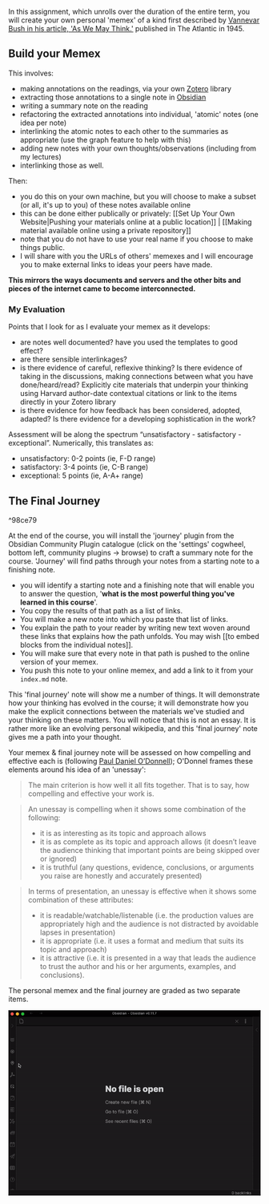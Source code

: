 In this assignment, which unrolls over the duration of the entire term, you will create your own personal 'memex' of a kind first described by [Vannevar Bush in his article, 'As We May Think.'](https://www.theatlantic.com/magazine/archive/1945/07/as-we-may-think/303881/) published in The Atlantic in 1945.

## Build your Memex

This involves:

- making annotations on the readings, via your own [Zotero](https://zotero.org) library
- extracting those annotations to a single note in [Obsidian](https://obsidian.md)
- writing a summary note on the reading
- refactoring the extracted annotations into individual, 'atomic' notes (one idea per note)
- interlinking the atomic notes to each other to the summaries as appropriate (use the graph feature to help with this)
- adding new notes with your own thoughts/observations (including from my lectures)
- interlinking those as well.

Then:

+ you do this on your own machine, but you will choose to make a subset (or all, it's up to you) of these notes available online
+ this can be done either publically or privately: [[Set Up Your Own Website|Pushing your materials online at a public location]] | [[Making material available online using a private repository]]
+ note that you do not have to use your real name if you choose to make things public.
+ I will share with you the URLs of others' memexes and I will encourage you to make external links to ideas your peers have made.

**This mirrors the ways documents and servers and the other bits and pieces of the internet came to become interconnected.**

### My Evaluation

Points that I look for as I evaluate your memex as it develops:

- are notes well documented? have you used the templates to good effect?
- are there sensible interlinkages? 
- is there evidence of careful, reflexive thinking? Is there evidence of taking in the discussions, making connections between what you have done/heard/read? Explicitly cite materials that underpin your thinking using Harvard author-date contextual citations or link to the items directly in your Zotero library
- is there evidence for how feedback has been considered, adopted, adapted? Is there evidence for a developing sophistication in the work?

Assessment will be along the spectrum “unsatisfactory - satisfactory - exceptional”. Numerically, this translates as:

-   unsatisfactory: 0-2 points (ie, F-D range)
-   satisfactory: 3-4 points (ie, C-B range)
-   exceptional: 5 points (ie, A-A+ range)


## The Final Journey

^98ce79

At the end of the course, you will install the 'journey' plugin from the Obsidian Community Plugin catalogue (click on the 'settings' cogwheel, bottom left, community plugins -> browse) to craft a summary note for the course. 'Journey' will find paths through your notes from a starting note to a finishing note. 

- you will identify a starting note and a finishing note that will enable you to answer the question, '**what is the most powerful thing you've learned in this course**'. 
- You copy the results of that path as a list of links. 
- You will make a new note into which you paste that list of links.
- You explain the path to your reader by writing new text woven around these links that explains how the path unfolds. You may wish [[to embed blocks from the individual notes]].
- You will make sure that every note in that path is pushed to the online version of your memex. 
- You push this note to your online memex, and add a link to it from your `index.md` note.

This 'final journey' note will show me a number of things. It will demonstrate how your thinking has evolved in the course; it will demonstrate how you make the explicit connections between the materials we've studied and your thinking on these matters. You will notice that this is not an essay. It is rather more like an evolving personal wikipedia, and this 'final journey' note gives me a path into your thought.

Your memex & final journey note will be assessed on how compelling and effective each is (following [Paul Daniel O’Donnell](https://people.uleth.ca/~daniel.odonnell/Teaching/the-unessay)); O'Donnel frames these elements around his idea of an 'unessay':

> The main criterion is how well it all fits together. That is to say, how compelling and effective your work is.

> An unessay is compelling when it shows some combination of the following:
> 
> -   it is as interesting as its topic and approach allows
> -   it is as complete as its topic and approach allows (it doesn’t leave the audience thinking that important points are being skipped over or ignored)
> -   it is truthful (any questions, evidence, conclusions, or arguments you raise are honestly and accurately presented)

> In terms of presentation, an unessay is effective when it shows some combination of these attributes:
> 
> -   it is readable/watchable/listenable (i.e. the production values are appropriately high and the audience is not distracted by avoidable lapses in presentation)
> -   it is appropriate (i.e. it uses a format and medium that suits its topic and approach)
> -   it is attractive (i.e. it is presented in a way that leads the audience to trust the author and his or her arguments, examples, and conclusions).


The personal memex and the final journey are graded as two separate items.

<img src="https://raw.githubusercontent.com/akaalias/obsidian-journey-plugin/master/journey-demo.gif"></img>
